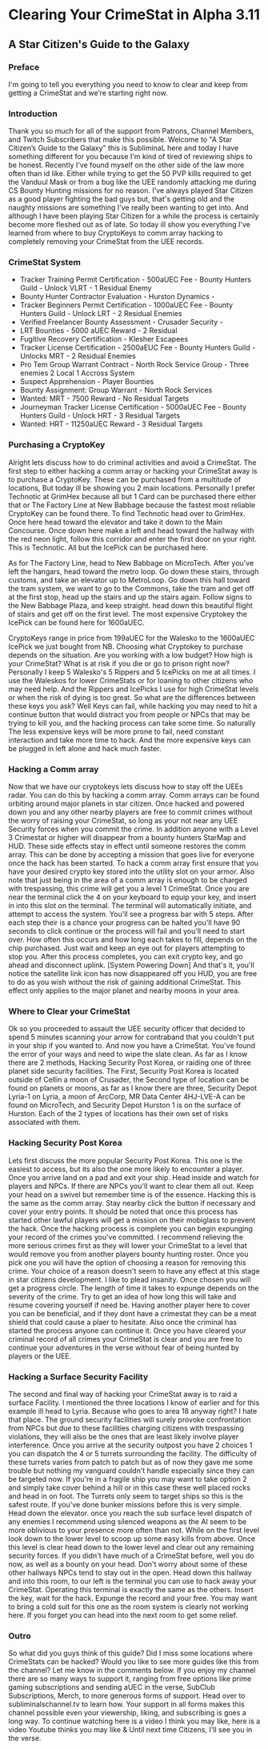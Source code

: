 # Clearing Your CrimeStat in Alpha 3.11
## A Star Citizen's Guide to the Galaxy

### Preface
I'm going to tell you everything you need to know to clear and keep from getting a CrimeStat and we’re starting right now.

### Introduction
Thank you so much for all of the support from Patrons, Channel Members, and Twitch Subscribers that make this possible. Welcome to "A Star Citizen’s Guide to the Galaxy" this is SubliminaL here and today I have something different for you because I'm kind of tired of reviewing ships to be honest. Recently I've found myself on the other side of the law more often than id like. Either while trying to get the 50 PVP kills required to get the Vanduul Mask or from a bug like the UEE randomly attacking me during CS Bounty Hunting missions for no reason. I've always played Star Citizen as a good player fighting the bad guys but, that's getting old and the naughty missions are something I've really been wanting to get into. And although I have been playing Star Citizen for a while the process is certainly become more fleshed out as of late. So today ill show you everything I've learned from where to buy CryptoKeys to comm array hacking to completely removing your CrimeStat from the UEE records.

### CrimeStat System
* Tracker Training Permit Certification - 500aUEC Fee - Bounty Hunters Guild - Unlock VLRT - 1 Residual Enemy
* Bounty Hunter Contractor Evaluation - Hurston Dynamics -
* Tracker Beginners Permit Certification - 1000aUEC Fee - Bounty Hunters Guild -  Unlock LRT - 2 Residual Enemies
* Verified Freelancer Bounty Assessment - Crusader Security -
* LRT Bounties - 5000 aUEC Reward - 2 Residual
* Fugitive Recovery Certification - Klesher Escapees
* Tracker License Certification - 2500aEUC Fee - Bounty Hunters Guild - Unlocks MRT - 2 Residual Enemies
* Pro Tem Group Warrant Contract - North Rock Service Group - Three enemies 2 Local 1 Accross System
* Suspect Apprehension - Player Bounties
* Bounty Assignment: Group Warrant - North Rock Services
* Wanted: MRT - 7500 Reward - No Residual Targets
* Journeyman Tracker License Certification - 5000aUEC Fee -  Bounty Hunters Guild - Unlock HRT - 3 Residual Targets
* Wanted: HRT - 11250aUEC Reward - 3 Residual Targets


### Purchasing a CryptoKey
Alright lets discuss how to do criminal activities and avoid a CrimeStat. The first step to either hacking a comm array or hacking your CrimeStat away is to purchase a CryptoKey. These can be purchased from a multitude of locations, But today ill be showing you 2 main locations. Personally I prefer Technotic at GrimHex because all but 1 Card can be purchased there either that or The Factory Line at New Babbage because the fastest most reliable CryptoKey can be found there. To find Technotic head over to GrimHex. Once here head toward the elevator and take it down to the Main Concourse. Once down here make a left and head toward the hallway with the red neon light, follow this corridor and enter the first door on your right. This is Technotic. All but the IcePick can be purchased here.

As for The Factory Line, head to New Babbage on MicroTech. After you've left the hangars, head toward the metro loop. Go down these stairs, through customs, and take an elevator up to MetroLoop.  Go down this hall toward the tram system, we want to go to the Commons, take the tram and get off at the first stop, head up the stairs and up the stairs again. Follow signs to the New Babbage Plaza, and keep straight. head down this beautiful flight of stairs and get off on the first level. The most expensive Cryptokey the IcePick can be found here for 1600aUEC.

CryptoKeys range in price from 199aUEC for the Walesko to the 1600aUEC IcePick we just bought from NB. Choosing what Cryptokey to purchase depends on the situation. Are you working with a low budget? How high is your CrimeStat? What is at risk if you die or go to prison right now? Personally I keep 5 Walesko's  5 Rippers and 5 IcePicks on me at all times. I use the Waleskos for lower CrimeStats or for loaning to other citizens who may need help. And the Rippers and IcePicks I use for high CrimeStat levels or when the risk of dying is too great. So what are the differences between these keys you ask? Well Keys can fail, while hacking you may need to hit a continue button that would distract you from people or NPCs that may be trying to kill you, and the hacking process can take some time. So naturally The less expensive keys will be more prone to fail, need constant interaction and take more time to hack. And the more expensive keys can be plugged in left alone and hack much faster.

### Hacking a Comm array
Now that we have our cryptokeys lets discuss how to stay off the UEEs radar. You can do this by hacking a comm array. Comm arrays can be found orbiting around major planets in star citizen. Once hacked and powered down you and any other nearby players are free to commit crimes without the worry of raising your CrimeStat, so long as your not near any UEE Security forces when you commit the crime. In addition anyone with a Level 3 Crimestat or higher will disappear from a bounty hunters StarMap and HUD. These side effects stay in effect until someone restores the comm array. This can be done by accepting a mission that goes live for everyone once the hack has been started. To hack a comm array first ensure that you have your desired crypto key stored into the utility slot on your armor. Also note that just being in the area of a comm array is enough to be charged with trespassing, this crime will get you a level 1 CrimeStat. Once you are near the terminal click the 4 on your keyboard to equip your key, and insert in into this slot on the terminal. The terminal will automatically initiate, and attempt to access the system. You'll see a progress bar with 5 steps. After each step their is a chance your progress can be halted you'll have 90 seconds to click continue or the process will fail and you'll need to start over. How often this occurs and how long each takes to fill, depends on the chip purchased. Just wait and keep an eye out for players attempting to stop you. After this process completes, you can exit crypto key, and go ahead and disconnect uplink. [System Powering Down] And that's it, you'll notice the satellite link icon has now disappeared off you HUD, you are free to do as you wish without the risk of gaining additional CrimeStat. This effect only applies to the major planet and nearby moons in your area.

### Where to Clear your CrimeStat
Ok so you proceeded to assault the UEE security officer that decided to spend 5 minutes scanning your arrow for contraband that you couldn't put in your ship if you wanted to. And now you have a CrimeStat. You've found the error of your ways and need to wipe the slate clean. As far as I know there are 2 methods, Hacking Security Post Korea, or raiding one of three planet side security facilities. The First, Security Post Korea is located outside of Cellin a moon of Crusader, the Second type of location can be found on planets or moons, as far as I know there are three, Security Depot Lyria-1 on Lyria, a moon of ArcCorp, MR Data Center 4HJ-LVE-A can be found on MicroTech, and Security Depot Hurston 1 is on the surface of Hurston. Each of the 2 types of locations has their own set of risks associated with them.

### Hacking Security Post Korea
Lets first discuss the more popular Security Post Korea. This one is the easiest to access, but its also the one more likely to encounter a player. Once you arrive land on a pad and exit your ship. Head inside and watch for players and NPCs. If there are NPCs you'll want to clear them all out. Keep your head on a swivel but remember time is of the essence. Hacking this is the same as the comm array. Stay nearby click the button if necessary and cover your entry points. It should be noted that once this process has started other lawful players will get a mission on their mobiglass to prevent the hack. Once the hacking process is complete you can begin expunging your record of the crimes you've committed. I recommend relieving the more serious crimes first as they will lower your CrimeStat to a level that would remove you from another players bounty hunting roster. Once you pick one you will have the option of choosing a reason for removing this crime. Your choice of a reason doesn't seem to have any effect at this stage in star citizens development. I like to plead insanity. Once chosen you will get a progress circle. The length of time it takes to expunge depends on the severity of the crime. Try to get an idea of how long this will take and resume covering yourself if need be. Having another player here to cover you can be beneficial, and if they dont have a crimestat they can be a meat shield that could cause a plaer to hesitate. Also once the criminal has started the process anyone can continue it. Once you have cleared your criminal record of all crimes your CrimeStat is clear and you are free to continue your adventures in the verse without fear of being hunted by players or the UEE.

### Hacking a Surface Security Facility
The second and final way of hacking your CrimeStat away is to raid a surface Facility. I mentioned the three locations I know of earlier and for this example ill head to Lyria. Because who goes to area 18 anyway right? I hate that place. The ground security facilities will surely provoke confrontation from NPCs but due to these facilities charging citizens with trespassing violations, they will also be the ones that are least likely involve player interference. Once you arrive at the security outpost you have 2 choices 1 you can dispatch the 4 or 5 turrets surrounding the facility. The difficulty of these turrets varies from patch to patch but as of now they gave me some trouble but nothing my vanguard couldn't handle especially since they can be targeted now. If you're in a fragile ship you may want to take option 2 and simply take cover behind a hill or in this case these well placed rocks and head in on foot. The Turrets only seem to target ships so this is the safest route. If you've done bunker missions before this is very simple. Head down the elevator. once you reach the sub surface level dispatch of any enemies I recommend using silenced weapons as the AI seem to be more oblivious to your presence more often than not. While on the first level look down to the lower level to scoop up some easy kills from above. Once this level is clear head down to the lower level and clear out any remaining security forces. If you didn't have much of a CrimeStat before, well you do now, as well as a bounty on your head. Don't worry about some of these other hallways NPCs tend to stay out in the open. Head down this hallway and into this room, to our left is the terminal you can use to hack away your CrimeStat. Operating this terminal is exactly the same as the others. Insert the key, wait for the hack. Expunge the record and your free. You may want to bring a cold suit for this one as the room system is clearly not working here. If you forget you can head into the next room to get some relief.

### Outro
So what did you guys think of this guide? Did I miss some locations where CrimeStats can be hacked? Would you like to see more guides like this from the channel? Let me know in the comments below. If you enjoy my channel there are so many ways to support it, ranging from free options like prime gaming subscriptions and sending aUEC in the verse, SubClub Subscriptions, Merch, to more generous forms of support. Head over to subliminalschannel.tv to learn how. Your support in all forms makes this channel possible even your viewership, liking, and subscribing is goes a long way. To continue watching here is a video I think you may like, here is a video Youtube thinks you may like & Until next time Citizens, I'll see you in the verse.
